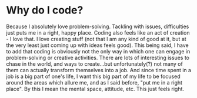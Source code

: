 # Why do I code?

Because I absolutely love problem-solving. Tackling with issues, difficulties just puts me in a right, happy place.
Coding also feels like an act of creation - I love that. I love creating stuff (not that I am any kind of good at it, but at the very least just coming up with ideas feels good).
This being said, I have to add that coding is obviously not the only way in which one can engage in problem-solving or creative activities. There are lots of interesting issues to chase in the world, and ways to create...but unfortunately(?) not many of them can actually transform themselves into a job. 
And since time spent in a job is a big part of one's life, I want this big part of my life to be focused around the areas which allure me, and as I said before, "put me in a right place". By this I mean the mental space, attitude, etc. This just feels right.


